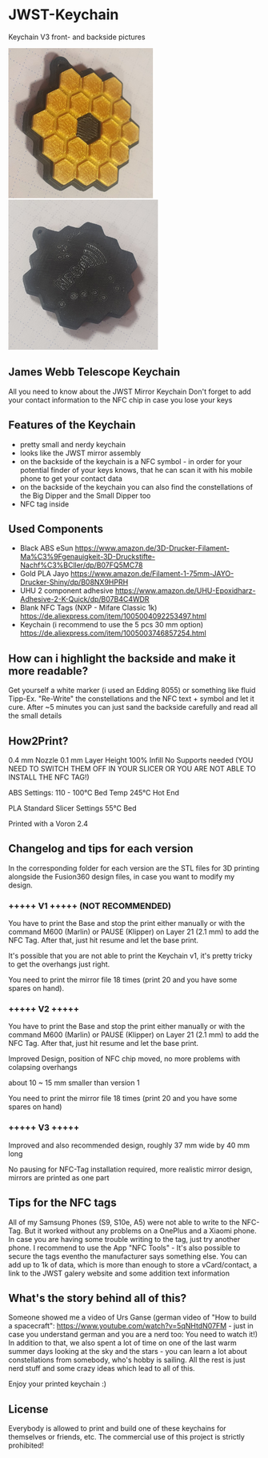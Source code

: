 # JWST-Keychain
Keychain V3 front- and backside pictures

<img src="pictures/v3_1.jpg" alt="Keychain V3 front" height="300"/>
<img src="pictures/v3_4.jpg" alt="Keychain V3 back " height="300"/>

## James Webb Telescope Keychain

All you need to know about the JWST Mirror Keychain
Don't forget to add your contact information to the NFC chip in case you lose your keys

## Features of the Keychain
- pretty small and nerdy keychain
- looks like the JWST mirror assembly
- on the backside of the keychain is a NFC symbol - in order for your potential finder of your keys knows, that he can scan it with his mobile phone to get your contact data
- on the backside of the keychain you can also find the constellations of the Big Dipper and the Small Dipper too
- NFC tag inside

## Used Components
- Black ABS eSun
https://www.amazon.de/3D-Drucker-Filament-Ma%C3%9Fgenauigkeit-3D-Druckstifte-Nachf%C3%BCller/dp/B07FQ5MC78
- Gold PLA Jayo
https://www.amazon.de/Filament-1-75mm-JAYO-Drucker-Shiny/dp/B08NX9HPRH
- UHU 2 component adhesive
https://www.amazon.de/UHU-Epoxidharz-Adhesive-2-K-Quick/dp/B07B4C4WDR
- Blank NFC Tags (NXP - Mifare Classic 1k)
https://de.aliexpress.com/item/1005004092253497.html
- Keychain (i recommend to use the 5 pcs 30 mm option)
https://de.aliexpress.com/item/1005003746857254.html

## How can i highlight the backside and make it more readable? 
Get yourself a white marker (i used an Edding 8055) or something like fluid Tipp-Ex.
"Re-Write" the constellations and the NFC text + symbol and let it cure.
After ~5 minutes you can just sand the backside carefully and read all the small details

## How2Print? 
0.4 mm Nozzle
0.1 mm Layer Height
100% Infill
No Supports needed (YOU NEED TO SWITCH THEM OFF IN YOUR SLICER OR YOU ARE NOT ABLE TO INSTALL THE NFC TAG!)

ABS Settings:
110 - 100°C Bed Temp
245°C Hot End

PLA
Standard Slicer Settings
55°C Bed

Printed with a Voron 2.4

## Changelog and tips for each version 
In the corresponding folder for each version are the STL files for 3D printing alongside the Fusion360 design files, in case you want to modify my design.
### +++++ V1 +++++ (NOT RECOMMENDED)
You have to print the Base and stop the print either manually or with the command M600 (Marlin) or PAUSE (Klipper) on Layer 21 (2.1 mm) to add the NFC Tag.
After that, just hit resume and let the base print.

It's possible that you are not able to print the Keychain v1, it's pretty tricky to get the overhangs just right.

You need to print the mirror file 18 times (print 20 and you have some spares on hand).

### +++++ V2 +++++
You have to print the Base and stop the print either manually or with the command M600 (Marlin) or PAUSE (Klipper) on Layer 21 (2.1 mm) to add the NFC Tag.
After that, just hit resume and let the base print.

Improved Design, position of NFC chip moved, no more problems with colapsing overhangs

about 10 ~ 15 mm smaller than version 1

You need to print the mirror file 18 times (print 20 and you have some spares on hand)

### +++++ V3 +++++
Improved and also recommended design, roughly 37 mm wide by 40 mm long

No pausing for NFC-Tag installation required, more realistic mirror design, mirrors are printed as one part

## Tips for the NFC tags 
All of my Samsung Phones (S9, S10e, A5) were not able to write to the NFC-Tag. But it worked without any problems on a OnePlus and a Xiaomi phone. 
In case you are having some trouble writing to the tag, just try another phone.
I recommend to use the App "NFC Tools" - It's also possible to secure the tags eventho the manufacturer says something else. You can add up to 1k of data, which is more than enough to store a vCard/contact, a link to the JWST galery website and some addition text information

## What's the story behind all of this?
Someone showed me a video of Urs Ganse (german video of "How to build a spacecraft": https://www.youtube.com/watch?v=5qNHtdN07FM - just in case you understand german and you are a nerd too: You need to watch it!)
In addition to that, we also spent a lot of time on one of the last warm summer days looking at the sky and the stars - you can learn a lot about constellations from somebody, who's hobby is sailing.
All the rest is just nerd stuff and some crazy ideas which lead to all of this. 

Enjoy your printed keychain :)

## License
Everybody is allowed to print and build one of these keychains for themselves or friends, etc. The commercial use of this project is strictly prohibited!